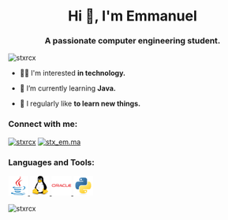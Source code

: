 <h1 align="center">Hi 👋, I'm Emmanuel</h1>
<h3 align="center">A passionate computer engineering student.</h3>

<p align="left"> <img src="https://komarev.com/ghpvc/?username=stxrcx&label=Profile%20views&color=0e75b6&style=flat" alt="stxrcx" /> </p>

- 👨‍💻 I'm interested **in technology.**

- 🌱 I’m currently learning **Java.**

- 📝 I regularly like **to learn new things.**

<h3 align="left">Connect with me:</h3>
<p align="left">
<a href="https://fb.com/stxrcx" target="blank"><img align="center" src="https://raw.githubusercontent.com/rahuldkjain/github-profile-readme-generator/master/src/images/icons/Social/facebook.svg" alt="stxrcx" height="30" width="40" /></a>
<a href="https://instagram.com/stx_em.ma" target="blank"><img align="center" src="https://raw.githubusercontent.com/rahuldkjain/github-profile-readme-generator/master/src/images/icons/Social/instagram.svg" alt="stx_em.ma" height="30" width="40" /></a>
</p>

<h3 align="left">Languages and Tools:</h3>
<p align="left"> <a href="https://www.java.com" target="_blank" rel="noreferrer"> <img src="https://raw.githubusercontent.com/devicons/devicon/master/icons/java/java-original.svg" alt="java" width="40" height="40"/> </a> <a href="https://www.linux.org/" target="_blank" rel="noreferrer"> <img src="https://raw.githubusercontent.com/devicons/devicon/master/icons/linux/linux-original.svg" alt="linux" width="40" height="40"/> </a> <a href="https://www.oracle.com/" target="_blank" rel="noreferrer"> <img src="https://raw.githubusercontent.com/devicons/devicon/master/icons/oracle/oracle-original.svg" alt="oracle" width="40" height="40"/> </a> <a href="https://www.python.org" target="_blank" rel="noreferrer"> <img src="https://raw.githubusercontent.com/devicons/devicon/master/icons/python/python-original.svg" alt="python" width="40" height="40"/> </a> </p>

<p><img align="center" src="https://github-readme-stats.vercel.app/api/top-langs?username=stxrcx&show_icons=true&locale=en&layout=compact" alt="stxrcx" /></p>

